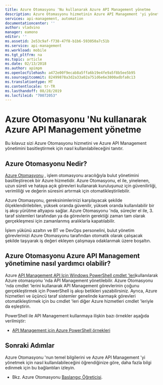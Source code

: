 ```yaml
---
title: Azure Otomasyonu 'Nu kullanarak Azure API Management yönetme
description: Azure Otomasyonu hizmetinin Azure API Management 'yi yönetmek için nasıl kullanılabileceği hakkında bilgi edinin.
services: api-management, automation
documentationcenter: ''
author: vladvino
manager: eamono
editor: ''
ms.assetid: 2e53c9af-f738-47f8-b1b6-593050a7c51b
ms.service: api-management
ms.workload: mobile
ms.tgt_pltfrm: na
ms.topic: article
ms.date: 02/13/2018
ms.author: apimpm
ms.openlocfilehash: a472e00f9ecab8a5ffa6b19e4fe9a5f8b5ee5b95
ms.sourcegitcommit: 82499878a3d2a33a02a751d6e6e3800adbfa8c13
ms.translationtype: MT
ms.contentlocale: tr-TR
ms.lasthandoff: 08/28/2019
ms.locfileid: "70072053"
---
```

# <a name="managing-azure-api-management-using-azure-automation"></a>Azure Otomasyonu 'Nu kullanarak Azure API Management yönetme
Bu kılavuz sizi Azure Otomasyonu hizmetini ve Azure API Management yönetimini basitleştirmek için nasıl kullanılabileceğini tanıtır.

## <a name="what-is-azure-automation"></a>Azure Otomasyonu Nedir?
[Azure Otomasyonu](https://azure.microsoft.com/services/automation/) , işlem otomasyonu aracılığıyla bulut yönetimini basitleştirecek bir Azure hizmetidir. Azure Otomasyonu, el ile, yinelenen, uzun süreli ve hataya açık görevleri kullanarak kuruluşunuz için güvenilirliği, verimliliği ve değerin süresini artırmak için otomatikleştirilebilir.

Azure Otomasyonu, gereksinimlerinizi karşılayacak şekilde ölçeklendirilebilen, yüksek oranda güvenilir, yüksek oranda kullanılabilir bir iş akışı yürütme altyapısı sağlar. Azure Otomasyonu 'nda, süreçler el ile, 3. taraf sistemleri tarafından ya da görevlerin gerektiği zaman tam olarak gerçekleşmesi için zamanlanmış aralıklarla kapatılabilir.

İşlem yükünü azaltın ve BT ve DevOps personelini, bulut yönetim görevlerinizi Azure Otomasyonu tarafından otomatik olarak çalışacak şekilde taşıyarak iş değeri ekleyen çalışmaya odaklanmak üzere boşaltın.

## <a name="how-can-azure-automation-help-manage-azure-api-management"></a>Azure Otomasyonu Azure API Management yönetimine nasıl yardımcı olabilir?
Azure [API Management API Için Windows PowerShell cmdlet 'leri](https://docs.microsoft.com/powershell/module/az.apimanagement)kullanılarak Azure otomasyonu 'nda API Management yönetilebilir. Azure Otomasyonu 'nda cmdlet 'lerini kullanarak API Management görevlerinin çoğunu gerçekleştirmek için PowerShell iş akışı betikleri yazabilirsiniz. Ayrıca, Azure hizmetleri ve üçüncü taraf sistemler genelinde karmaşık görevleri otomatikleştirmek için bu cmdlet 'leri diğer Azure hizmetleri cmdlet 'leriyle da eşleştirin.

PowerShell ile API Management kullanmaya ilişkin bazı örnekler aşağıda verilmiştir:

* [API Management için Azure PowerShell örnekleri](https://docs.microsoft.com/azure/api-management/powershell-samples)

## <a name="next-steps"></a>Sonraki Adımlar
Azure Otomasyonu 'nun temel bilgilerini ve Azure API Management 'yi yönetmek için nasıl kullanılabileceğini öğrendiğinize göre, daha fazla bilgi edinmek için bu bağlantıları izleyin.

* Bkz. Azure Otomasyonu [Başlangıç Öğreticisi](../automation/automation-first-runbook-graphical.md).

